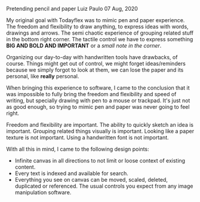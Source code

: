 Pretending pencil and paper
Luiz Paulo
07 Aug, 2020

My original goal with Todayflex was to mimic pen and paper experience.
The freedom and flexibility to draw anything, to express ideas with
words, drawings and arrows. The semi chaotic experience of grouping
related stuff in the bottom right corner. The tactile control we
have to express something **BIG AND BOLD AND IMPORTANT** or a
*small note in the corner*.

Organizing our day-to-day with handwritten tools have drawbacks, of course.
Things might get out of control, we might forget ideas/reminders because we
simply forgot to look at them, we can lose the paper and its personal, like
**really** personal.

When bringing this experience to software, I came to the conclusion that it
was impossible to fully bring the freedom and flexibility and speed of
writing, but specially drawing with pen to a mouse or trackpad. It's just not
as good enough, so trying to mimic pen and paper was never going to feel right.

Freedom and flexibility are important. The ability to quickly sketch an idea
is important. Grouping related things visually is important.  Looking like a
paper texture is not important. Using a handwritten font is not important.

With all this in mind, I came to the following design points:

* Infinite canvas in all directions to not limit or loose context of existing
  content.
* Every text is indexed and available for search.
* Everything you see on canvas can be moved, scaled, deleted, duplicated or
  referenced. The usual controls you expect from any image manipulation software.  
